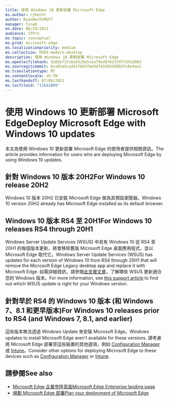 ```yaml
---
title: 使用 Windows 10 更新部署 Microsoft Edge
ms.author: ryhecht
author: RyanHechtMSFT
manager: tinad
ms.date: 06/29/2021
audience: ITPro
ms.topic: conceptual
ms.prod: microsoft-edge
ms.localizationpriority: medium
ms.collection: M365-modern-desktop
description: 使用 Windows 10 更新部署 Microsoft Edge
ms.openlocfilehash: 9102ef37c6a5329a5cba79ed976237d7fd7e2063
ms.sourcegitcommit: bce02a5ce2617bb37ee5d743365d50b5fc8e4aa1
ms.translationtype: MT
ms.contentlocale: zh-TW
ms.lasthandoff: 07/09/2021
ms.locfileid: "11641889"
---
```

# <a name="deploy-microsoft-edge-with-windows-10-updates"></a><span data-ttu-id="f5a0b-103">使用 Windows 10 更新部署 Microsoft Edge</span><span class="sxs-lookup"><span data-stu-id="f5a0b-103">Deploy Microsoft Edge with Windows 10 updates</span></span>

<span data-ttu-id="f5a0b-104">本文為使用 Windows 10 更新部署 Microsoft Edge 的使用者提供相關資訊。</span><span class="sxs-lookup"><span data-stu-id="f5a0b-104">The article provides information for users who are deploying Microsoft Edge by using Windows 10 updates.</span></span>

## <a name="for-windows-10-release-20h2"></a><span data-ttu-id="f5a0b-105">針對 Windows 10 版本 20H2</span><span class="sxs-lookup"><span data-stu-id="f5a0b-105">For Windows 10 release 20H2</span></span>

<span data-ttu-id="f5a0b-106">Windows 10 版本 20H2 已安裝 Microsoft Edge 做為其預設瀏覽器。</span><span class="sxs-lookup"><span data-stu-id="f5a0b-106">Windows 10 version 20H2 already has Microsoft Edge installed as its default browser.</span></span>

## <a name="for-windows-10-releases-rs4-through-20h1"></a><span data-ttu-id="f5a0b-107">Windows 10 版本 RS4 至 20H1</span><span class="sxs-lookup"><span data-stu-id="f5a0b-107">For Windows 10 releases RS4 through 20H1</span></span>

<span data-ttu-id="f5a0b-108">Windows Server Update Services (WSUS) 中具有 Windows 10 從 RS4 至 20H1 的每個版本更新，將會移除舊版 Microsoft Edge 桌面應用程式，並以 Microsoft Edge 取代它。</span><span class="sxs-lookup"><span data-stu-id="f5a0b-108">Windows Server Update Services (WSUS) has updates for each version of Windows 10 from RS4 through 20H1 that will remove the Microsoft Edge Legacy desktop app and replace it with Microsoft Edge.</span></span> <span data-ttu-id="f5a0b-109">如需詳細資訊，請參閱[此支援文章](https://support.microsoft.com/topic/update-in-wsus-for-the-new-microsoft-edge-for-windows-10-version-1809-1903-1909-and-2004-october-29-2020-b4980418-4ec4-dee7-3b17-1c6499bd127c)，了解哪些 WSUS 更新適合您的 Windows 版本。</span><span class="sxs-lookup"><span data-stu-id="f5a0b-109">For more information, see [this support article](https://support.microsoft.com/topic/update-in-wsus-for-the-new-microsoft-edge-for-windows-10-version-1809-1903-1909-and-2004-october-29-2020-b4980418-4ec4-dee7-3b17-1c6499bd127c) to find out which WSUS update is right for your Windows version.</span></span>

## <a name="for-windows-10-releases-prior-to-rs4-and-windows-7-81-and-earlier"></a><span data-ttu-id="f5a0b-110">針對早於 RS4 的 Windows 10 版本 (和 Windows 7、8.1 和更早版本)</span><span class="sxs-lookup"><span data-stu-id="f5a0b-110">For Windows 10 releases prior to RS4 (and Windows 7, 8.1, and earlier)</span></span>

<span data-ttu-id="f5a0b-111">這些版本無法透過 Windows Update 來安裝 Microsoft Edge。</span><span class="sxs-lookup"><span data-stu-id="f5a0b-111">Windows updates to install Microsoft Edge aren't available for these versions.</span></span> <span data-ttu-id="f5a0b-112">請考慮將 Microsoft Edge 部署至這些裝置的其他選項，例如 [Configuration Manager](/configmgr/apps/deploy-use/deploy-edge?bc=https%3a%2f%2fdocs.microsoft.com%2fDeployEdge%2fbreadcrumb%2ftoc.json&toc=https%3a%2f%2fdocs.microsoft.com%2fDeployEdge%2ftoc.json) 或 [Intune](/intune/apps/apps-windows-edge/?bc=https%3a%2f%2fdocs.microsoft.com%2fDeployEdge%2fbreadcrumb%2ftoc.json&toc=https%3a%2f%2fdocs.microsoft.com%2fDeployEdge%2ftoc.json)。</span><span class="sxs-lookup"><span data-stu-id="f5a0b-112">Consider other options for deploying Microsoft Edge to these devices such as [Configuration Manager](/configmgr/apps/deploy-use/deploy-edge?bc=https%3a%2f%2fdocs.microsoft.com%2fDeployEdge%2fbreadcrumb%2ftoc.json&toc=https%3a%2f%2fdocs.microsoft.com%2fDeployEdge%2ftoc.json) or [Intune](/intune/apps/apps-windows-edge/?bc=https%3a%2f%2fdocs.microsoft.com%2fDeployEdge%2fbreadcrumb%2ftoc.json&toc=https%3a%2f%2fdocs.microsoft.com%2fDeployEdge%2ftoc.json).</span></span>

## <a name="see-also"></a><span data-ttu-id="f5a0b-113">請參閱</span><span class="sxs-lookup"><span data-stu-id="f5a0b-113">See also</span></span>

- [<span data-ttu-id="f5a0b-114">Microsoft Edge 企業登陸頁面</span><span class="sxs-lookup"><span data-stu-id="f5a0b-114">Microsoft Edge Enterprise landing page</span></span>](https://aka.ms/EdgeEnterprise)
- [<span data-ttu-id="f5a0b-115">規劃 Microsoft Edge 部署</span><span class="sxs-lookup"><span data-stu-id="f5a0b-115">Plan your deployment of Microsoft Edge</span></span>](deploy-edge-plan-deployment.md)